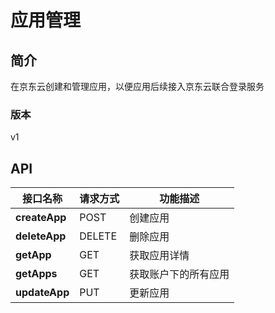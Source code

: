 # 应用管理


## 简介
在京东云创建和管理应用，以便应用后续接入京东云联合登录服务


### 版本
v1


## API
|接口名称|请求方式|功能描述|
|---|---|---|
|**createApp**|POST|创建应用|
|**deleteApp**|DELETE|删除应用|
|**getApp**|GET|获取应用详情|
|**getApps**|GET|获取账户下的所有应用|
|**updateApp**|PUT|更新应用|

